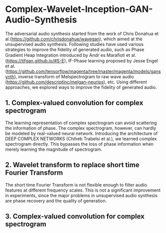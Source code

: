 # Complex-Wavelet-Inception-GAN-Audio-Synthesis
The adversarial audio synthesis started from the work of Chris Donahua et al.(https://github.com/chrisdonahue/wavegan), which aimed at the unsupervised audio synthesis. Following studies have used various strategies to improve the fidelity of generated audio, such as Phase Gradient Heap Integration introduced by Andr´es Maraﬁoti et al.(https://tifgan.github.io/#S-E), IF-Phase learning proposed by Jesse Engel et al.(https://github.com/tensorflow/magenta/tree/master/magenta/models/gansynth), inverse transform of Melspectrogram to raw wave audio (https://github.com/descriptinc/melgan-neurips), etc. Using different approaches, we explored ways to improve the fidelity of generated audio.
## 1. Complex-valued convolution for complex spectrogram
The learning representation of complex spectrogram can avoid scattering the information of phase. The complex spectrogram, however, can hardly be modeled by real-valued neural network. Introducing the architecture of DEEP COMPLEX NETWORKS (Chiheb Trabelsi et al.), we learned complex spectrogram directly. This bypasses the loss of phase information when merely learning the magnitude of spectrogram.
## 2. Wavelet transform to replace short time Fourier Transform
The short time Fourier Transform is not flexible enough to filter audio features at different frequency scales. This is not a significant improvement in experiments, since the major problems in unsupervised audio synthesis are phase recovery and the quality of generation.
## 3. Complex-valued convolution for complex spectrogram
